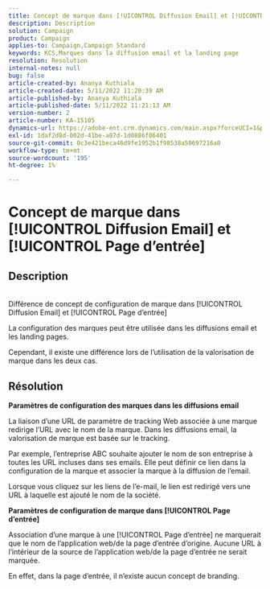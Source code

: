 ```yaml
---
title: Concept de marque dans [!UICONTROL Diffusion Email] et [!UICONTROL Page d’entrée]
description: Description
solution: Campaign
product: Campaign
applies-to: Campaign,Campaign Standard
keywords: KCS,Marques dans la diffusion email et la landing page
resolution: Resolution
internal-notes: null
bug: false
article-created-by: Ananya Kuthiala
article-created-date: 5/11/2022 11:20:39 AM
article-published-by: Ananya Kuthiala
article-published-date: 5/11/2022 11:21:13 AM
version-number: 2
article-number: KA-15105
dynamics-url: https://adobe-ent.crm.dynamics.com/main.aspx?forceUCI=1&pagetype=entityrecord&etn=knowledgearticle&id=189a795e-1cd1-ec11-a7b5-0022480a8e40
exl-id: 1daf2d8d-002d-41be-a87d-1d0886f06401
source-git-commit: 0c3e421beca46d9fe1952b1f98538a50697216a0
workflow-type: tm+mt
source-wordcount: '195'
ht-degree: 1%

---
```


# Concept de marque dans [!UICONTROL Diffusion Email] et [!UICONTROL Page d’entrée]

## Description

<br>Différence de concept de configuration de marque dans [!UICONTROL Diffusion Email] et [!UICONTROL Page d’entrée]



La configuration des marques peut être utilisée dans les diffusions email et les landing pages.

Cependant, il existe une différence lors de l’utilisation de la valorisation de marque dans les deux cas.






## Résolution

<b>Paramètres de configuration des marques dans les diffusions email</b>


La liaison d’une URL de paramètre de tracking Web associée à une marque redirige l’URL avec le nom de la marque. Dans les diffusions email, la valorisation de marque est basée sur le tracking.

Par exemple, l’entreprise ABC souhaite ajouter le nom de son entreprise à toutes les URL incluses dans ses emails. Elle peut définir ce lien dans la configuration de la marque et associer la marque à la diffusion de l’email.

Lorsque vous cliquez sur les liens de l’e-mail, le lien est redirigé vers une URL à laquelle est ajouté le nom de la société.




<b>Paramètres de configuration de marque dans [!UICONTROL Page d’entrée]</b>


Association d’une marque à une [!UICONTROL Page d’entrée] ne marquerait que le nom de l’application web/de la page d’entrée d’origine. Aucune URL à l’intérieur de la source de l’application web/de la page d’entrée ne serait marquée.

En effet, dans la page d’entrée, il n’existe aucun concept de branding.
